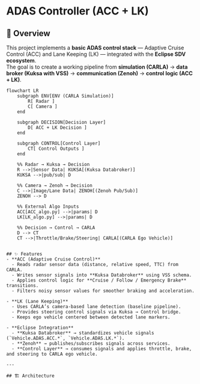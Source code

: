 # ADAS Controller (ACC + LK)

## 🚗 Overview
This project implements a **basic ADAS control stack** — Adaptive Cruise Control (ACC) and Lane Keeping (LK) — integrated with the **Eclipse SDV ecosystem**.  
The goal is to create a working pipeline from **simulation (CARLA)** → **data broker (Kuksa with VSS)** → **communication (Zenoh)** → **control logic (ACC + LK)**.

```mermaid
flowchart LR
    subgraph ENV[ENV (CARLA Simulation)]
        R[ Radar ]
        C[ Camera ]
    end

    subgraph DECISION[Decision Layer]
        D[ ACC + LK Decision ]
    end

    subgraph CONTROL[Control Layer]
        CT[ Control Outputs ]
    end

    %% Radar → Kuksa → Decision
    R -->|Sensor Data| KUKSA[(Kuksa Databroker)]
    KUKSA -->|pub/sub| D

    %% Camera → Zenoh → Decision
    C -->|Image/Lane Data| ZENOH[(Zenoh Pub/Sub)]
    ZENOH --> D

    %% External Algo Inputs
    ACC[ACC_algo.py] -->|params| D
    LK[LK_algo.py] -->|params| D

    %% Decision → Control → CARLA
    D --> CT
    CT -->|Throttle/Brake/Steering| CARLA[(CARLA Ego Vehicle)]


## ✨ Features
- **ACC (Adaptive Cruise Control)**
  - Reads radar sensor data (distance, relative speed, TTC) from CARLA.
  - Writes sensor signals into **Kuksa Databroker** using VSS schema.
  - Applies control logic for **Cruise / Follow / Emergency Brake** transitions.
  - Filters noisy sensor values for smoother braking and acceleration.

- **LK (Lane Keeping)**
  - Uses CARLA’s camera-based lane detection (baseline pipeline).
  - Provides steering control signals via Kuksa → Control bridge.
  - Keeps ego vehicle centered between detected lane markers.

- **Eclipse Integration**
  - **Kuksa Databroker** → standardizes vehicle signals (`Vehicle.ADAS.ACC.*`, `Vehicle.ADAS.LK.*`).
  - **Zenoh** → publishes/subscribes signals across services.
  - **Control Layer** → consumes signals and applies throttle, brake, and steering to CARLA ego vehicle.

---

## 🏗 Architecture
